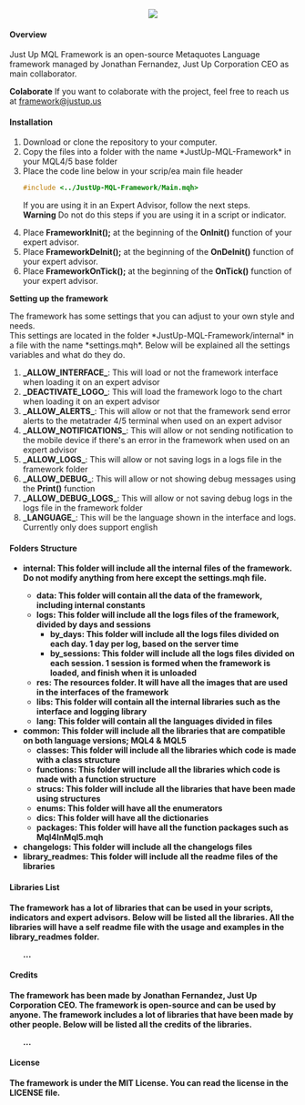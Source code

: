 <body>
<p align="center"><a href="https://symfony.com" target="_blank">
    <img src="https://s3.us-west-2.amazonaws.com/secure.notion-static.com/a405bc87-58fc-471b-8a07-f1ad1fb1fb52/Aadir_un_poco_de_texto.png?X-Amz-Algorithm=AWS4-HMAC-SHA256&X-Amz-Content-Sha256=UNSIGNED-PAYLOAD&X-Amz-Credential=AKIAT73L2G45EIPT3X45%2F20221211%2Fus-west-2%2Fs3%2Faws4_request&X-Amz-Date=20221211T182935Z&X-Amz-Expires=86400&X-Amz-Signature=6f9a25b5edace6250eeaa4d9de75b7abe55a2caa87cfadff9cd2b1c2da32d348&X-Amz-SignedHeaders=host&response-content-disposition=filename%3D%22A%25C3%25B1adir%2520un%2520poco%2520de%2520texto.png%22&x-id=GetObject">
</a></p>

#### Overview
Just Up MQL Framework is an open-source Metaquotes Language framework managed by Jonathan Fernandez, Just Up Corporation CEO as main collaborator.

<b>Colaborate</b>
If you want to colaborate with the project, feel free to reach us at [framework@justup.us](mailto:framework@justup.us "framework@justup.us")

#### Installation
<ol>
<li>Download or clone the repository to your computer. </li>
<li>Copy the files into a folder with the name *JustUp-MQL-Framework* in your MQL4/5 base folder</li>
<li>Place the code line below in your scrip/ea main file header</li>

```cpp
#include <../JustUp-MQL-Framework/Main.mqh>
```

<p>If you are using it in an Expert Advisor, follow the next steps.<br>
<b>Warning</b> Do not do this steps if you are using it in a script or indicator.</p>
<li>Place <b>FrameworkInit();</b> at the beginning of the <b>OnInit()</b> function of your expert advisor.</li>
<li>Place <b>FrameworkDeInit();</b> at the beginning of the <b>OnDeInit()</b> function of your expert advisor.</li>
<li>Place <b>FrameworkOnTick();</b> at the beginning of the <b>OnTick()</b> function of your expert advisor.</li>
</ol>

<b>Setting up the framework</b>
<p>The framework has some settings that you can adjust to your own style and needs.<br>
This settings are located in the folder *JustUp-MQL-Framework/internal* in a file with the name *settings.mqh*.
Below will be explained all the settings variables and what do they do.</p>
<ol>
<li><b>_ALLOW_INTERFACE_</b>: This will load or not the framework interface when loading it on an expert advisor</li>
<li><b>_DEACTIVATE_LOGO_</b>: This will load the framework logo to the chart when loading it on an expert advisor</li>
<li><b>_ALLOW_ALERTS_</b>: This will allow or not that the framework send error alerts to the metatrader 4/5 terminal when used on an expert advisor</li>
<li><b>_ALLOW_NOTIFICATIONS_</b>: This will allow or not sending notification to the mobile device if there's an error in the framework when used on an expert advisor</li>
<li><b>_ALLOW_LOGS_</b>: This will allow or not saving logs in a logs file in the framework folder</li>
<li><b>_ALLOW_DEBUG_</b>: This will allow or not showing debug messages using the <b>Print()</b> function</li>
<li><b>_ALLOW_DEBUG_LOGS_</b>: This will allow or not saving debug logs in the logs file in the framework folder</li>
<li><b>_LANGUAGE_</b>: This will be the language shown in the interface and logs. Currently only does support english</li>
</ol>

#### Folders Structure
<ul>
    <li><b>internal<b>: This folder will include all the internal files of the framework. Do not modify anything from here except the settings.mqh file.
        <ul>
            <li><b>data</b>: This folder will contain all the data of the framework, including internal constants</li>
            <li><b>logs</b>: This folder will include all the logs files of the framework, divided by days and sessions
                <ul>
                    <li><b>by_days</b>: This folder will include all the logs files divided on each day. 1 day per log, based on the server time</li>
                    <li><b>by_sessions</b>: This folder will include all the logs files divided on each session. 1 session is formed when the framework is loaded, and finish when it is unloaded</li>
                </ul>
            <li><b>res</b>: The resources folder. It will have all the images that are used in the interfaces of the framework</li>
            <li><b>libs</b>: This folder will contain all the internal libraries such as the interface and logging library</li>
            <li><b>lang</b>: This folder will contain all the languages divided in files</li>
        </ul>
    </li>
    <li><b>common</b>: This folder will include all the libraries that are compatible on both language versions; MQL4 & MQL5
        <ul>
            <li><b>classes</b>: This folder will include all the libraries which code is made with a class structure</li>
            <li><b>functions</b>: This folder will include all the libraries which code is made with a function structure</li>
            <li><b>strucs</b>: This folder will include all the libraries that have been made using structures</li>
            <li><b>enums</b>: This folder will have all the enumerators</li>
            <li><b>dics</b>: This folder will have all the dictionaries</li>
            <li><b>packages</b>: This folder will have all the function packages such as Mql4InMql5.mqh</li>
        </ul>
    </li>
    <li><b>changelogs</b>: This folder will include all the changelogs files</li>
    <li><b>library_readmes</b>: This folder will include all the readme files of the libraries</li>
</ul>

#### Libraries List
<p>The framework has a lot of libraries that can be used in your scripts, indicators and expert advisors. Below will be listed all the libraries.
    All the libraries will have a self readme file with the usage and examples in the <b>library_readmes</b> folder.</p>
<ol>
    ...
</ol>

#### Credits
<p>The framework has been made by Jonathan Fernandez, Just Up Corporation CEO. The framework is open-source and can be used by anyone.
    The framework includes a lot of libraries that have been made by other people. Below will be listed all the credits of the libraries.</p>
<ol>
    ...
</ol>

#### License
<p>The framework is under the MIT License. You can read the license in the <b>LICENSE</b> file.</p>
</body>